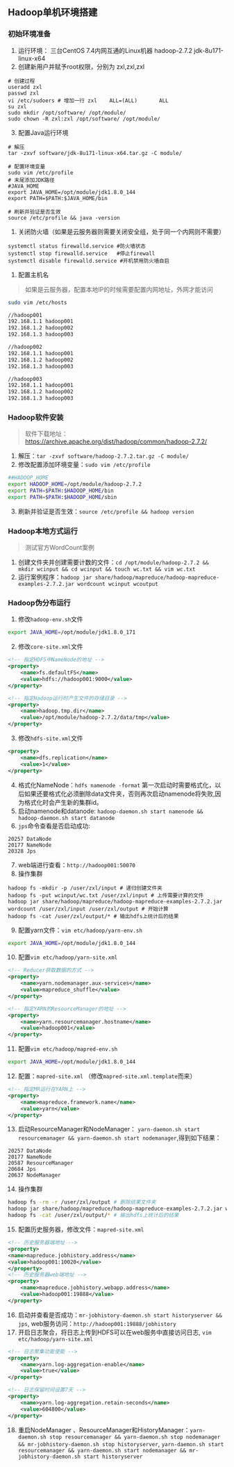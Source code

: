 ## Hadoop单机环境搭建

### 初始环境准备
1. 运行环境： 三台CentOS 7.4内网互通的Linux机器 hadoop-2.7.2 jdk-8u171-linux-x64
2. 创建新用户并赋予root权限，分别为 zxl,zxl,zxl
```shell
# 创建过程
useradd zxl
passwd zxl
vi /etc/sudoers # 增加一行 zxl    ALL=(ALL)       ALL
su zxl
sudo mkdir /opt/software/ /opt/module/
sudo chown -R zxl:zxl /opt/software/ /opt/module/
```
3. 配置Java运行环境
```shell
# 解压
tar -zxvf software/jdk-8u171-linux-x64.tar.gz -C module/

# 配置环境变量
sudo vim /etc/profile
# 末尾添加JDK路径
#JAVA_HOME
export JAVA_HOME=/opt/module/jdk1.8.0_144
export PATH=$PATH:$JAVA_HOME/bin

# 刷新并验证是否生效
source /etc/profile && java -version
```
1. 关闭防火墙（如果是云服务器则需要关闭安全组，处于同一个内网则不需要）
```shell
systemctl status firewalld.service #防火墙状态
systemctl stop firewalld.service   #停止firewall
systemctl disable firewalld.service #开机禁用防火墙自启
```

1. 配置主机名
> 如果是云服务器，配置本地IP的时候需要配置内网地址，外网才能访问
```bash
sudo vim /etc/hosts

//hadoop001
192.168.1.1 hadoop001
192.168.1.2 hadoop002
192.168.1.3 hadoop003

//hadoop002
192.168.1.1 hadoop001
192.168.1.2 hadoop002
192.168.1.3 hadoop003

//hadoop003
192.168.1.1 hadoop001
192.168.1.2 hadoop002
192.168.1.3 hadoop003
```

### Hadoop软件安装
> 软件下载地址： https://archive.apache.org/dist/hadoop/common/hadoop-2.7.2/

1. 解压：`tar -zxvf software/hadoop-2.7.2.tar.gz -C module/`
2. 修改配置添加环境变量：`sudo vim /etc/profile`
```bash
##HADOOP_HOME
export HADOOP_HOME=/opt/module/hadoop-2.7.2
export PATH=$PATH:$HADOOP_HOME/bin
export PATH=$PATH:$HADOOP_HOME/sbin
```
3. 刷新并验证是否生效：`source /etc/profile && hadoop version`


### Hadoop本地方式运行
> 测试官方WordCount案例

1. 创建文件夹并创建需要计数的文件：`cd /opt/module/hadoop-2.7.2 && mkdir wcinput && cd wcinput && touch wc.txt && vim wc.txt`
2. 运行案例程序：`hadoop jar share/hadoop/mapreduce/hadoop-mapreduce-examples-2.7.2.jar wordcount wcinput wcoutput`



### Hadoop伪分布运行
1. 修改`hadoop-env.sh`文件
```bash
export JAVA_HOME=/opt/module/jdk1.8.0_171
```

2. 修改`core-site.xml`文件
```xml
<!-- 指定HDFS中NameNode的地址 -->
<property>
    <name>fs.defaultFS</name>
    <value>hdfs://hadoop001:9000</value>
</property>

<!-- 指定Hadoop运行时产生文件的存储目录 -->
<property>
	<name>hadoop.tmp.dir</name>
	<value>/opt/module/hadoop-2.7.2/data/tmp</value>
</property>
```

3. 修改`hdfs-site.xml`文件
```xml
<property>
	<name>dfs.replication</name>
	<value>1</value>
</property>
```

4. 格式化NameNode：`hdfs namenode -format` 第一次启动时需要格式化，以后如果还要格式化必须删除data文件夹，否则再次启动namenode将失败,因为格式化时会产生新的集群id。
5. 启动namenode和datanode: `hadoop-daemon.sh start namenode && hadoop-daemon.sh start datanode`
6. `jps`命令查看是否启动成功:
```
20257 DataNode
20177 NameNode
20328 Jps
```
7. web端进行查看：`http://hadoop001:50070`
8. 操作集群
```shell
hadoop fs -mkdir -p /user/zxl/input # 递归创建文件夹
hadoop fs -put wcinput/wc.txt /user/zxl/input # 上传需要计算的文件
hadoop jar share/hadoop/mapreduce/hadoop-mapreduce-examples-2.7.2.jar wordcount /user/zxl/input /user/zxl/output # 开始计算
hadoop fs -cat /user/zxl/output/* # 输出hdfs上统计后的结果
```

9. 配置yarn文件：`vim etc/hadoop/yarn-env.sh`
```bash
export JAVA_HOME=/opt/module/jdk1.8.0_144
```

10. 配置`vim etc/hadoop/yarn-site.xml`
```xml
<!-- Reducer获取数据的方式 -->
<property>
 	<name>yarn.nodemanager.aux-services</name>
 	<value>mapreduce_shuffle</value>
</property>

<!-- 指定YARN的ResourceManager的地址 -->
<property>
    <name>yarn.resourcemanager.hostname</name>
    <value>hadoop001</value>
</property>
```

11. 配置`vim etc/hadoop/mapred-env.sh`
```bash
export JAVA_HOME=/opt/module/jdk1.8.0_144
```

12.  配置：`mapred-site.xml` （修改`mapred-site.xml.template`而来）
```xml
<!-- 指定MR运行在YARN上 -->
<property>
	<name>mapreduce.framework.name</name>
	<value>yarn</value>
</property>
```

13.  启动ResourceManager和NodeManager： `yarn-daemon.sh start resourcemanager && yarn-daemon.sh start nodemanager`,得到如下结果：
```
20257 DataNode
20177 NameNode
20587 ResourceManager
20684 Jps
20637 NodeManager
```

14. 操作集群
```bash
hadoop fs -rm -r /user/zxl/output # 删除结果文件夹
hadoop jar share/hadoop/mapreduce/hadoop-mapreduce-examples-2.7.2.jar wordcount /user/zxl/input /user/zxl/output # 开始计算
hadoop fs -cat /user/zxl/output/* # 输出hdfs上统计后的结果
```

15. 配置历史服务器，修改文件：`mapred-site.xml`
```xml
<!-- 历史服务器端地址 -->
<property>
<name>mapreduce.jobhistory.address</name>
<value>hadoop001:10020</value>
</property>
<!-- 历史服务器web端地址 -->
<property>
    <name>mapreduce.jobhistory.webapp.address</name>
    <value>hadoop001:19888</value>
</property>
```

16. 启动并查看是否成功：`mr-jobhistory-daemon.sh start historyserver && jps`, web服务访问：`http://hadoop001:19888/jobhistory`
17. 开启日志聚合，将日志上传到HDFS可以在web服务中直接访问日志, `vim etc/hadoop/yarn-site.xml`
```xml
<!-- 日志聚集功能使能 -->
<property>
	<name>yarn.log-aggregation-enable</name>
	<value>true</value>
</property>

<!-- 日志保留时间设置7天 -->
<property>
	<name>yarn.log-aggregation.retain-seconds</name>
	<value>604800</value>
</property>
```
18. 重启NodeManager 、ResourceManager和HistoryManager：`yarn-daemon.sh stop resourcemanager && yarn-daemon.sh stop nodemanager && mr-jobhistory-daemon.sh stop historyserver`, `yarn-daemon.sh start resourcemanager && yarn-daemon.sh start nodemanager && mr-jobhistory-daemon.sh start historyserver`